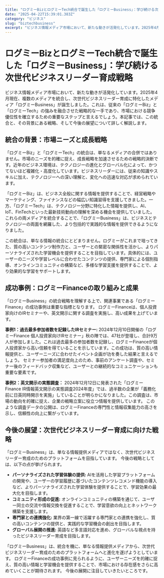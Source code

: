 ```yaml
---
title: "ログミーBizとログミーTech統合で誕生した「ログミーBusiness」：学び続ける次世代ビジネスリーダー育成戦略"
date: "2025-04-22T15:39:01.383Z"
category: "ビジネス"
slug: "biztechbusiness"
excerpt: "ビジネス情報メディア市場において、新たな動きが活発化しています。2025年4月現在、複数のメディアを統合し、次世代ビジネスリーダー育成に特化したメディア「ログミーBusiness」が誕生しました。これは、従来の「ログミーBiz」と「ログミーTech」の強みを融合させた戦略的な一手であり、市場における..."
---
```


# ログミーBizとログミーTech統合で誕生した「ログミーBusiness」：学び続ける次世代ビジネスリーダー育成戦略

ビジネス情報メディア市場において、新たな動きが活発化しています。2025年4月現在、複数のメディアを統合し、次世代ビジネスリーダー育成に特化したメディア「ログミーBusiness」が誕生しました。これは、従来の「ログミーBiz」と「ログミーTech」の強みを融合させた戦略的な一手であり、市場における競争優位性を確立するための重要なステップと言えるでしょう。本記事では、この統合と、その背景にある戦略、そして今後の展望について詳しく解説します。


## 統合の背景：市場ニーズと成長戦略

「ログミーBiz」と「ログミーTech」の統合は、単なるメディアの合併ではありません。市場のニーズを的確に捉え、成長戦略を加速させるための戦略的決断です。近年のビジネス環境は、テクノロジーの進化とグローバル化によって、かつてないほど複雑化・高度化しています。ビジネスリーダーには、従来の知識やスキルに加え、テクノロジーへの深い理解と、変化への迅速な対応が求められています。

「ログミーBiz」は、ビジネス全般に関する情報を提供することで、経営戦略やマーケティング、ファイナンスなどの幅広い知識習得を支援してきました。一方、「ログミーTech」は、テクノロジー分野に特化した情報を提供し、AI、IoT、FinTechといった最新技術動向の理解を深める機会を提供していました。これらの両メディアを統合することで、「ログミーBusiness」は、ビジネスとテクノロジーの両面を網羅した、より包括的で実践的な情報を提供できるようになりました。

この統合は、単なる情報の統合にとどまりません。ログミーがこれまで培ってきた、質の高いコンテンツ制作力と、ユーザーとの緊密な関係性を活かし、よりパーソナライズされた学習機会を提供することを目指しています。具体的には、ユーザーのニーズや学習レベルに合わせたコンテンツの提供、専門家による個別指導、オンラインコミュニティの構築など、多様な学習支援を提供することで、より効果的な学習をサポートします。


## 成功事例：ログミーFinanceの取り組みと成果

「ログミーBusiness」の統合戦略を理解する上で、関連事業である「ログミーFinance」の成功事例は重要な指標となります。  ログミーFinanceは、個人投資家向けのIRセミナーや、英文開示に関する調査を実施し、高い成果を上げています。

**事例1：過去最多参加者数を記録したIRセミナー:** 2024年12月10日開催の「ログミーFinance 個人投資家向けIRセミナー」秋の陣では、47社が登壇し、合計9万人が参加しました。これは過去最多の参加者数を記録し、ログミーFinanceが個人投資家から高い信頼を得ていることを示しています。この成功は、質の高い情報提供と、ユーザーニーズに合わせたイベント企画が功を奏した結果と言えるでしょう。  セミナー参加者の満足度向上のため、事前のアンケート調査や、セミナー後のフィードバック収集など、ユーザーとの継続的なコミュニケーションも重要な要素です。

**事例2：英文開示の実態調査：** 2024年12月12日に発表された「ログミーFinance IR情報英文開示の実態調査2024年度」では、過半数の企業が「義務化前に日英同時開示を実施」していることが明らかになりました。この調査は、市場の動向を的確に捉え、企業の戦略立案に役立つ情報を提供しています。  このような調査データの公開は、ログミーFinanceの専門性と情報収集能力の高さを示し、信頼性の向上に繋がっています。


## 今後の展望：次世代ビジネスリーダー育成に向けた戦略

「ログミーBusiness」は、単なる情報提供メディアではなく、次世代ビジネスリーダー育成のためのプラットフォームを目指しています。  今後の戦略としては、以下の点が挙げられます。

* **パーソナライズされた学習体験の提供:** AIを活用した学習プラットフォームの開発や、ユーザーの学習履歴に基づいたコンテンツレコメンド機能の導入など、よりパーソナライズされた学習体験を提供することで、学習効果の最大化を目指します。
* **コミュニティ形成の促進:** オンラインコミュニティの構築を通じて、ユーザー同士の交流や情報交換を促進することで、学習意欲の向上とネットワーク構築を支援します。
* **専門家との連携強化:** 業界の第一線で活躍する専門家との連携を強化し、質の高いコンテンツの提供と、実践的な学習機会の創出を目指します。
* **グローバル展開の推進:** 英語など多言語対応を進め、グローバルな視点を持ったビジネスリーダー育成を目指します。


「ログミーBusiness」は、統合を機に、単なる情報提供メディアから、次世代ビジネスリーダー育成のためのプラットフォームへと進化を遂げようとしています。  ログミーFinanceの成功事例に見られるように、ユーザーニーズを的確に捉え、質の高い情報と学習機会を提供することで、市場における存在感をさらに高めていくことが期待されます。  今後の展開に注目していきたいところです。
